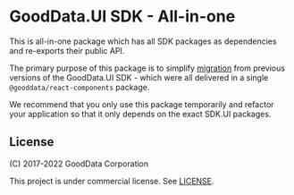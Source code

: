 # GoodData.UI SDK - All-in-one

This is all-in-one package which has all SDK packages as dependencies and re-exports their public API.

The primary purpose of this package is to simplify [migration](https://sdk.gooddata.com/gooddata-ui/docs/migration_guide_8.html) from previous versions of the GoodData.UI SDK - which were
all delivered in a single `@gooddata/react-components` package.

We recommend that you only use this package temporarily and refactor your application so that it only depends on the
exact SDK.UI packages.

## License

(C) 2017-2022 GoodData Corporation

This project is under commercial license. See [LICENSE](https://github.com/gooddata/gooddata-ui-sdk/blob/master/libs/sdk-ui-all/LICENSE).
